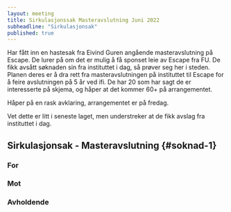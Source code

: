 ```yaml
---
layout: meeting
title: Sirkulasjonssak Masteravslutning Juni 2022
subheadline: "Sirkulasjonsak"
published: true
---
```


Har fått inn en hastesak fra Eivind Guren angående masteravslutning på Escape. De lurer på om det er mulig å få sponset leie av Escape fra FU. De fikk avsått søknaden sin fra instituttet i dag, så prøver seg her i steden. Planen deres er å dra rett fra masteravslutningen på instituttet til Escape for å feire avslutningen på 5 år ved ifi. De har 20 som har sagt de er interesserte på skjema, og håper at det kommer 60+ på arrangementet.

Håper på en rask avklaring, arrangementet er på fredag.

Vet dette er litt i seneste laget, men understreker at de fikk avslag fra instituttet i dag.

## Sirkulasjonsak - Masteravslutning {#soknad-1}

### For

### Mot

### Avholdende
